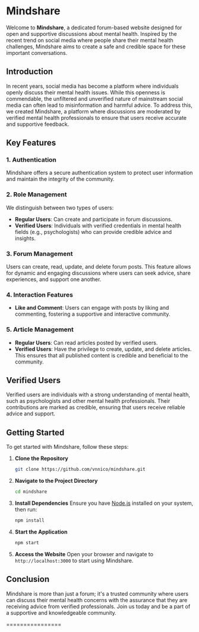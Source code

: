 # Mindshare

Welcome to **Mindshare**, a dedicated forum-based website designed for open and supportive discussions about mental health. Inspired by the recent trend on social media where people share their mental health challenges, Mindshare aims to create a safe and credible space for these important conversations.

## Introduction

In recent years, social media has become a platform where individuals openly discuss their mental health issues. While this openness is commendable, the unfiltered and unverified nature of mainstream social media can often lead to misinformation and harmful advice. To address this, we created Mindshare, a platform where discussions are moderated by verified mental health professionals to ensure that users receive accurate and supportive feedback.

## Key Features

### 1. Authentication
Mindshare offers a secure authentication system to protect user information and maintain the integrity of the community.

### 2. Role Management
We distinguish between two types of users:
- **Regular Users**: Can create and participate in forum discussions.
- **Verified Users**: Individuals with verified credentials in mental health fields (e.g., psychologists) who can provide credible advice and insights.

### 3. Forum Management
Users can create, read, update, and delete forum posts. This feature allows for dynamic and engaging discussions where users can seek advice, share experiences, and support one another.

### 4. Interaction Features
- **Like and Comment**: Users can engage with posts by liking and commenting, fostering a supportive and interactive community.

### 5. Article Management
- **Regular Users**: Can read articles posted by verified users.
- **Verified Users**: Have the privilege to create, update, and delete articles. This ensures that all published content is credible and beneficial to the community.

## Verified Users

Verified users are individuals with a strong understanding of mental health, such as psychologists and other mental health professionals. Their contributions are marked as credible, ensuring that users receive reliable advice and support.

## Getting Started

To get started with Mindshare, follow these steps:

1. **Clone the Repository**
   ```bash
   git clone https://github.com/vnnico/mindshare.git
   ```
   
2. **Navigate to the Project Directory**
   ```bash
   cd mindshare
   ```

3. **Install Dependencies**
   Ensure you have [Node.js](https://nodejs.org/) installed on your system, then run:
   ```bash
   npm install
   ```

4. **Start the Application**
   ```bash
   npm start
   ```

5. **Access the Website**
   Open your browser and navigate to `http://localhost:3000` to start using Mindshare.

## Conclusion

Mindshare is more than just a forum; it's a trusted community where users can discuss their mental health concerns with the assurance that they are receiving advice from verified professionals. Join us today and be a part of a supportive and knowledgeable community.

================
